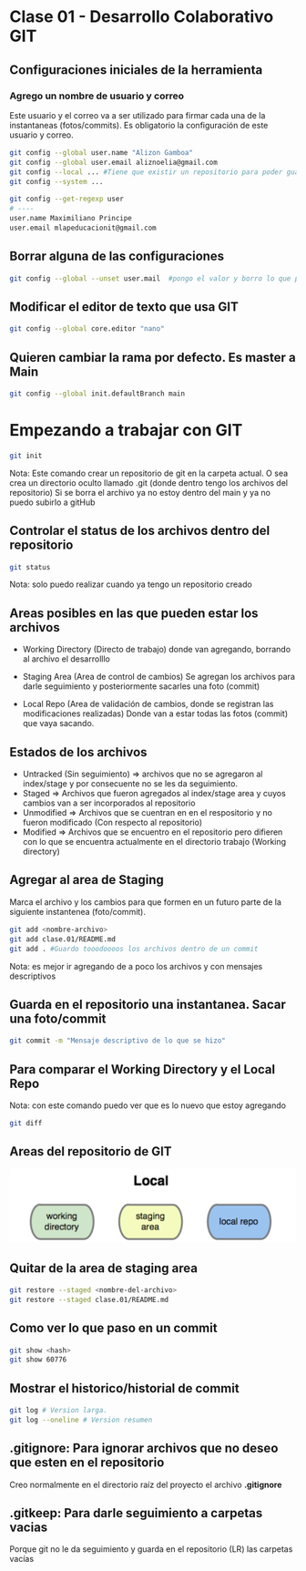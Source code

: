 # Clase 01 - Desarrollo Colaborativo GIT

## Configuraciones iniciales de la herramienta

### Agrego un nombre de usuario y correo
Este usuario y el correo va a ser utilizado para firmar cada una de la instantaneas (fotos/commits). Es obligatorio la configuración de este usuario y correo.

```sh
git config --global user.name "Alizon Gamboa"
git config --global user.email aliznoelia@gmail.com
git config --local ... #Tiene que existir un repositorio para poder guardar el user y el email
git config --system ...
```

```sh
git config --get-regexp user
# ----
user.name Maximiliano Principe
user.email mlapeducacionit@gmail.com
```

## Borrar alguna de las configuraciones

```sh
git config --global --unset user.mail  #pongo el valor y borro lo que puse
```

## Modificar el editor de texto que usa GIT

```sh
git config --global core.editor "nano"
```

## Quieren cambiar la rama por defecto. Es master a Main

```sh
git config --global init.defaultBranch main
```

# Empezando a trabajar con GIT

```sh
git init
```
Nota: Este comando crear un repositorio de git en la carpeta actual. O sea crea un directorio oculto llamado .git (donde dentro tengo los archivos del repositorio)
Si se borra el archivo ya no estoy dentro del main y ya no puedo subirlo a gitHub

## Controlar el status de los archivos dentro del repositorio

```sh
git status
```
Nota: solo puedo realizar cuando ya tengo un repositorio creado

## Areas posibles en las que pueden estar los archivos

* Working Directory (Directo de trabajo) donde van agregando, borrando al archivo el desarrolllo

* Staging Area (Area de control de cambios) Se agregan los archivos para darle seguimiento y posteriormente sacarles una foto (commit)

* Local Repo (Area de validación de cambios, donde se registran las modificaciones realizadas) Donde van a estar todas las fotos (commit) que vaya sacando.

## Estados de los archivos

* Untracked (Sin seguimiento) => archivos que no se agregaron al index/stage y por consecuente no se les da seguimiento.
* Staged => Archivos que fueron agregados al index/stage area y cuyos cambios van a ser incorporados al repositorio
* Unmodified => Archivos que se cuentran en en el respositorio y no fueron modificado (Con respecto al repositorio)
* Modified => Archivos que se encuentro en el repositorio pero difieren con lo que se encuentra actualmente en el directorio trabajo (Working directory)

## Agregar al area de Staging
Marca el archivo y los cambios para que formen en un futuro parte de la siguiente instantenea (foto/commit).

```sh
git add <nombre-archivo>
git add clase.01/README.md
git add . #Guardo tooodoooos los archivos dentro de un commit
```
Nota: es mejor ir agregando de a poco los archivos y con mensajes descriptivos

## Guarda en el repositorio una instantanea. Sacar una foto/commit

```sh
git commit -m "Mensaje descriptivo de lo que se hizo"
```

## Para comparar el Working Directory y el Local Repo
Nota: con este comando puedo ver que es lo nuevo que estoy agregando 

```sh
git diff
```

## Areas del repositorio de GIT

![Alt text](/clase.01/_ref/areas-git.png)

## Quitar de la area de staging area

```sh
git restore --staged <nombre-del-archivo>
git restore --staged clase.01/README.md
```

## Como ver lo que paso en un commit

```sh
git show <hash>
git show 60776
```

## Mostrar el historico/historial de commit 

```sh
git log # Version larga.
git log --oneline # Version resumen
```

## .gitignore: Para ignorar archivos que no deseo que esten en el repositorio

Creo normalmente en el directorio raíz del proyecto el archivo **.gitignore**

## .gitkeep: Para darle seguimiento a carpetas vacias

Porque git no le da seguimiento y guarda en el repositorio (LR) las carpetas vacías


 